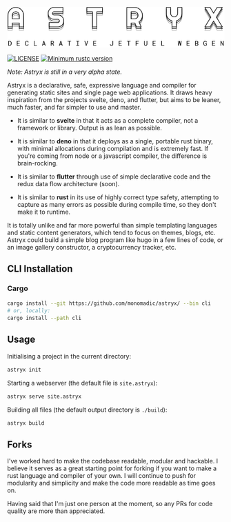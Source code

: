 <p align="center"><img src="https://raw.githubusercontent.com/monomadic/astryx/master/assets/logo.svg" /></p>

[![LICENSE](https://img.shields.io/badge/license-MIT-blue.svg)](LICENSE)
[![Minimum rustc version](https://img.shields.io/badge/rustc-1.42.0+-green.svg)](#rust-version-requirements)

_Note: Astryx is still in a very alpha state._

Astryx is a declarative, safe, expressive language and compiler for generating static sites and single page web applications. It draws heavy inspiration from the projects svelte, deno, and flutter, but aims to be leaner, much faster, and far simpler to use and master.

- It is similar to **svelte** in that it acts as a complete compiler, not a framework or library. Output is as lean as possible.

- It is similar to **deno** in that it deploys as a single, portable rust binary, with minimal allocations during compilation and is extremely fast. If you're coming from node or a javascript compiler, the difference is brain-rocking.

- It is similar to **flutter** through use of simple declarative code and the redux data flow architecture (soon).

- It is similar to **rust** in its use of highly correct type safety, attempting to capture as many errors as possible during compile time, so they don't make it to runtime.

It is totally unlike and far more powerful than simple templating languages and static content generators, which tend to focus on themes, blogs, etc. Astryx could build a simple blog program like hugo in a few lines of code, or an image gallery constructor, a cryptocurrency tracker, etc.

## CLI Installation

### Cargo

``` bash
cargo install --git https://github.com/monomadic/astryx/ --bin cli
# or, locally:
cargo install --path cli
```

## Usage

Initialising a project in the current directory:
``` bash
astryx init
```

Starting a webserver (the default file is `site.astryx`):
``` bash
astryx serve site.astryx
```

Building all files (the default output directory is `./build`):
``` bash
astryx build
```

## Forks

I've worked hard to make the codebase readable, modular and hackable. I believe it serves as a great starting point for forking if you want to make a rust language and compiler of your own. I will continue to push for modularity and simplicity and make the code more readable as time goes on.

Having said that I'm just one person at the moment, so any PRs for code quality are more than appreciated.
